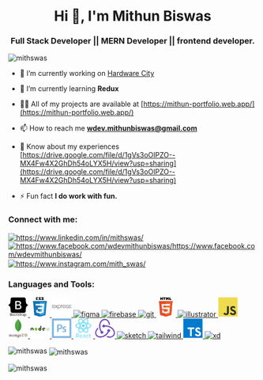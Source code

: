 <h1 align="center">Hi 👋, I'm Mithun Biswas</h1>
<h3 align="center">Full Stack Developer || MERN Developer || frontend developer.</h3>

<p align="left"> <img src="https://komarev.com/ghpvc/?username=mithswas&label=Profile%20views&color=0e75b6&style=flat" alt="mithswas" /> </p>

- 🔭 I’m currently working on [Hardware City](https://hand-to-hand-2de5a.web.app/)

- 🌱 I’m currently learning **Redux**

- 👨‍💻 All of my projects are available at [https://mithun-portfolio.web.app/](https://mithun-portfolio.web.app/)

- 📫 How to reach me **wdev.mithunbiswas@gmail.com**

- 📄 Know about my experiences [https://drive.google.com/file/d/1gVs3oOlPZO--MX4Fw4X2GhDh54oLYX5H/view?usp=sharing](https://drive.google.com/file/d/1gVs3oOlPZO--MX4Fw4X2GhDh54oLYX5H/view?usp=sharing)

- ⚡ Fun fact **I do work with fun.**

<h3 align="left">Connect with me:</h3>
<p align="left">
<a href="https://linkedin.com/in/https://www.linkedin.com/in/mithswas/" target="blank"><img align="center" src="https://raw.githubusercontent.com/rahuldkjain/github-profile-readme-generator/master/src/images/icons/Social/linked-in-alt.svg" alt="https://www.linkedin.com/in/mithswas/" height="30" width="40" /></a>
<a href="https://fb.com/https://www.facebook.com/wdevmithunbiswas/https://www.facebook.com/wdevmithunbiswas/" target="blank"><img align="center" src="https://raw.githubusercontent.com/rahuldkjain/github-profile-readme-generator/master/src/images/icons/Social/facebook.svg" alt="https://www.facebook.com/wdevmithunbiswas/https://www.facebook.com/wdevmithunbiswas/" height="30" width="40" /></a>
<a href="https://instagram.com/https://www.instagram.com/mith_swas/" target="blank"><img align="center" src="https://raw.githubusercontent.com/rahuldkjain/github-profile-readme-generator/master/src/images/icons/Social/instagram.svg" alt="https://www.instagram.com/mith_swas/" height="30" width="40" /></a>
</p>

<h3 align="left">Languages and Tools:</h3>
<p align="left"> <a href="https://getbootstrap.com" target="_blank" rel="noreferrer"> <img src="https://raw.githubusercontent.com/devicons/devicon/master/icons/bootstrap/bootstrap-plain-wordmark.svg" alt="bootstrap" width="40" height="40"/> </a> <a href="https://www.w3schools.com/css/" target="_blank" rel="noreferrer"> <img src="https://raw.githubusercontent.com/devicons/devicon/master/icons/css3/css3-original-wordmark.svg" alt="css3" width="40" height="40"/> </a> <a href="https://expressjs.com" target="_blank" rel="noreferrer"> <img src="https://raw.githubusercontent.com/devicons/devicon/master/icons/express/express-original-wordmark.svg" alt="express" width="40" height="40"/> </a> <a href="https://www.figma.com/" target="_blank" rel="noreferrer"> <img src="https://www.vectorlogo.zone/logos/figma/figma-icon.svg" alt="figma" width="40" height="40"/> </a> <a href="https://firebase.google.com/" target="_blank" rel="noreferrer"> <img src="https://www.vectorlogo.zone/logos/firebase/firebase-icon.svg" alt="firebase" width="40" height="40"/> </a> <a href="https://git-scm.com/" target="_blank" rel="noreferrer"> <img src="https://www.vectorlogo.zone/logos/git-scm/git-scm-icon.svg" alt="git" width="40" height="40"/> </a> <a href="https://www.w3.org/html/" target="_blank" rel="noreferrer"> <img src="https://raw.githubusercontent.com/devicons/devicon/master/icons/html5/html5-original-wordmark.svg" alt="html5" width="40" height="40"/> </a> <a href="https://www.adobe.com/in/products/illustrator.html" target="_blank" rel="noreferrer"> <img src="https://www.vectorlogo.zone/logos/adobe_illustrator/adobe_illustrator-icon.svg" alt="illustrator" width="40" height="40"/> </a> <a href="https://developer.mozilla.org/en-US/docs/Web/JavaScript" target="_blank" rel="noreferrer"> <img src="https://raw.githubusercontent.com/devicons/devicon/master/icons/javascript/javascript-original.svg" alt="javascript" width="40" height="40"/> </a> <a href="https://www.mongodb.com/" target="_blank" rel="noreferrer"> <img src="https://raw.githubusercontent.com/devicons/devicon/master/icons/mongodb/mongodb-original-wordmark.svg" alt="mongodb" width="40" height="40"/> </a> <a href="https://nodejs.org" target="_blank" rel="noreferrer"> <img src="https://raw.githubusercontent.com/devicons/devicon/master/icons/nodejs/nodejs-original-wordmark.svg" alt="nodejs" width="40" height="40"/> </a> <a href="https://www.photoshop.com/en" target="_blank" rel="noreferrer"> <img src="https://raw.githubusercontent.com/devicons/devicon/master/icons/photoshop/photoshop-line.svg" alt="photoshop" width="40" height="40"/> </a> <a href="https://reactjs.org/" target="_blank" rel="noreferrer"> <img src="https://raw.githubusercontent.com/devicons/devicon/master/icons/react/react-original-wordmark.svg" alt="react" width="40" height="40"/> </a> <a href="https://redux.js.org" target="_blank" rel="noreferrer"> <img src="https://raw.githubusercontent.com/devicons/devicon/master/icons/redux/redux-original.svg" alt="redux" width="40" height="40"/> </a> <a href="https://www.sketch.com/" target="_blank" rel="noreferrer"> <img src="https://www.vectorlogo.zone/logos/sketchapp/sketchapp-icon.svg" alt="sketch" width="40" height="40"/> </a> <a href="https://tailwindcss.com/" target="_blank" rel="noreferrer"> <img src="https://www.vectorlogo.zone/logos/tailwindcss/tailwindcss-icon.svg" alt="tailwind" width="40" height="40"/> </a> <a href="https://www.typescriptlang.org/" target="_blank" rel="noreferrer"> <img src="https://raw.githubusercontent.com/devicons/devicon/master/icons/typescript/typescript-original.svg" alt="typescript" width="40" height="40"/> </a> <a href="https://www.adobe.com/products/xd.html" target="_blank" rel="noreferrer"> <img src="https://cdn.worldvectorlogo.com/logos/adobe-xd.svg" alt="xd" width="40" height="40"/> </a> </p>

<p><img align="left" src="https://github-readme-stats.vercel.app/api/top-langs?username=mithswas&show_icons=true&locale=en&layout=compact" alt="mithswas" /></p>

<p>&nbsp;<img align="center" src="https://github-readme-stats.vercel.app/api?username=mithswas&show_icons=true&locale=en" alt="mithswas" /></p>

<p><img align="center" src="https://github-readme-streak-stats.herokuapp.com/?user=mithswas&" alt="mithswas" /></p>
